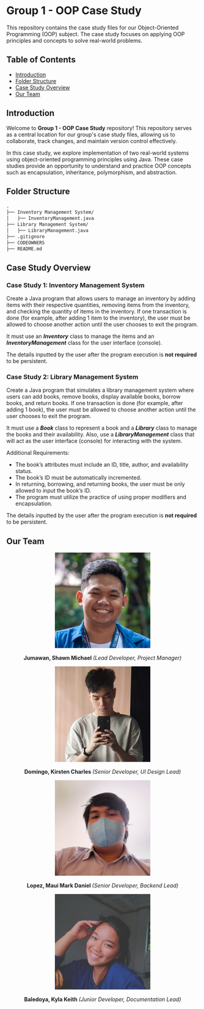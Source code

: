 # Group 1 - OOP Case Study

This repository contains the case study files for our Object-Oriented Programming (OOP) subject. The case study focuses on applying OOP principles and concepts to solve real-world problems.

## Table of Contents

- [Introduction](https://github.com/ImShawnTheSheep/OOP-CaseStudy#introduction)
- [Folder Structure](https://github.com/ImShawnTheSheep/OOP-CaseStudy#folder-structure)
- [Case Study Overview](https://github.com/ImShawnTheSheep/OOP-CaseStudy#case-study-overview)
- [Our Team](https://github.com/ImShawnTheSheep/OOP-CaseStudy#our-team)

## Introduction

Welcome to **Group 1 - OOP Case Study** repository! This repository serves as a central location for our group's case study files, allowing us to collaborate, track changes, and maintain version control effectively.

In this case study, we explore implementation of two real-world systems using object-oriented programming principles using Java. These case studies provide an opportunity to understand and practice OOP concepts such as encapsulation, inheritance, polymorphism, and abstraction.

## Folder Structure

```
.
├── Inventory Management System/
│   ├── InventoryManagement.java
├── Library Management System/
│   ├── LibraryManagement.java
├── .gitignore
├── CODEOWNERS
├── README.md
```

## Case Study Overview

### Case Study 1: Inventory Management System

Create a Java program that allows users to manage an inventory by adding items with their respective quantities, removing items from the inventory, and checking the quantity of items in the inventory. If one transaction is done (for example, after adding 1 item to the inventory), the user must be allowed to choose another action until the user chooses to exit the program.

It must use an **_Inventory_** class to manage the items and an **_InventoryManagement_** class for the user interface (console).

The details inputted by the user after the program execution is **not required** to be persistent.

### Case Study 2: Library Management System

Create a Java program that simulates a library management system where users can add books, remove books, display available books, borrow books, and return books. If one transaction is done (for example, after adding 1 book), the user must be allowed to choose another action until the user chooses to exit the program.

It must use a **_Book_** class to represent a book and a **_Library_** class to manage the books and their availability. Also, use a **_LibraryManagement_** class that will act as the user interface (console) for interacting with the system.

Additional Requirements:

- The book’s attributes must include an ID, title, author, and availability status.
- The book’s ID must be automatically incremented.
- In returning, borrowing, and returning books, the user must be only allowed to input the book’s ID.
- The program must utilize the practice of using proper modifiers and encapsulation.

The details inputted by the user after the program execution is **not required** to be persistent.

## Our Team
<div align="center">
  <img
    src="https://github.com/ImShawnTheSheep/OOP-CaseStudy/blob/assets/shawn.jpg"
    alt="Jumawan, Shawn Michael"
    width="250"
    height="250"
  />
  <p><b>Jumawan, Shawn Michael </b><i>(Lead Developer, Project Manager)</i></p>
</div>

<div align="center">
  <img
    src="https://github.com/ImShawnTheSheep/OOP-CaseStudy/blob/assets/kc.jpg"
    alt="Domingo, Kirsten Charles"
    width="250"
    height="250"
  />
  <p>
    <b>Domingo, Kirsten Charles </b><i>(Senior Developer, UI Design Lead)</i>
  </p>
</div>

<div align="center">
  <img
    src="https://github.com/ImShawnTheSheep/OOP-CaseStudy/blob/assets/mao.jpg"
    alt="Lopez, Maui Mark Daniel"
    width="250"
    height="250"
  />
  <p>
    <b>Lopez, Maui Mark Daniel </b><i>(Senior Developer, Backend Lead)</i>
  </p>
</div>

<div align="center">
  <img
    src="https://github.com/ImShawnTheSheep/OOP-CaseStudy/blob/assets/kyla.jpg"
    alt="Baledoya, Kyla Keith"
    width="250"
    height="250"
  />
  <p><b>Baledoya, Kyla Keith </b><i>(Junior Developer, Documentation Lead)</i></p>
</div>
